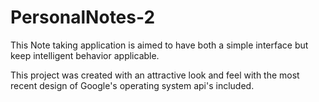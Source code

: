 # PersonalNotes-2
This Note taking application is aimed to have both a simple interface but keep intelligent behavior applicable. 

This project was created with an attractive look and feel with the most recent design of Google's operating system api's included. 
